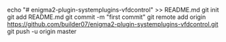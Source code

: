 echo "# enigma2-plugin-systemplugins-vfdcontrol" >> README.md
git init
git add README.md
git commit -m "first commit"
git remote add origin https://github.com/builder07/enigma2-plugin-systemplugins-vfdcontrol.git
git push -u origin master
